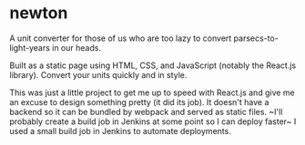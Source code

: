 # newton
A unit converter for those of us who are too lazy to convert parsecs-to-light-years in our heads.

Built as a static page using HTML, CSS, and JavaScript (notably the React.js library). Convert your units quickly and in style.

This was just a little project to get me up to speed with React.js and give me an excuse to design something pretty (it did its job). It doesn't have a backend so it can be bundled by webpack and served as static files. ~I'll probably create a build job in Jenkins at some point so I can deploy faster~ I used a small build job in Jenkins to automate deployments.

